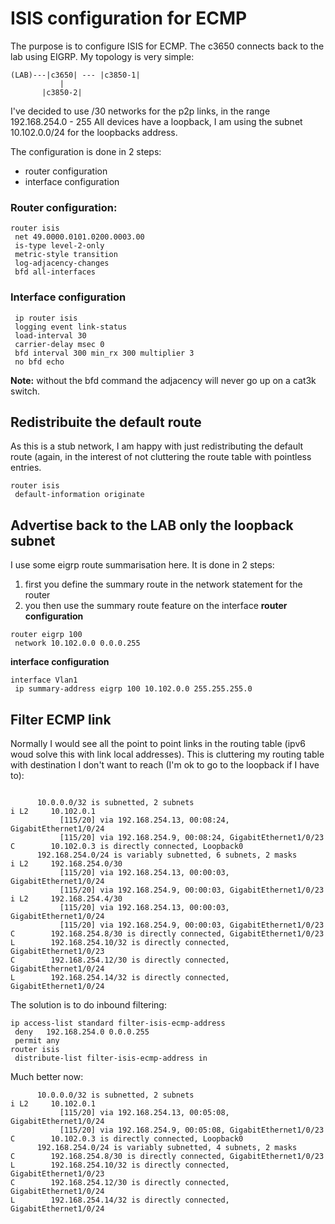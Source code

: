 # ISIS configuration for ECMP

The purpose is to configure ISIS for ECMP.
The c3650 connects back to the lab using EIGRP.
My topology is very simple:
```
(LAB)---|c3650| --- |c3850-1|
           |
       |c3850-2|
```

I've decided to use /30 networks for the p2p links, in the range 192.168.254.0 - 255
All devices have a loopback, I am using the subnet 10.102.0.0/24 for the loopbacks address.

The configuration is done in 2 steps:
  * router configuration
  * interface configuration
  
  
### Router configuration:
```
router isis
 net 49.0000.0101.0200.0003.00
 is-type level-2-only
 metric-style transition
 log-adjacency-changes
 bfd all-interfaces
```

### Interface configuration
```
 ip router isis 
 logging event link-status
 load-interval 30
 carrier-delay msec 0
 bfd interval 300 min_rx 300 multiplier 3
 no bfd echo
```
**Note:** without the bfd command the adjacency will never go up on a cat3k switch.

## Redistribuite the default route
As this is a stub network, I am happy with just redistributing the default route (again, in the interest of not cluttering the route table with pointless entries.
```
router isis
 default-information originate
```

## Advertise back to the LAB only the loopback subnet
I use some eigrp route summarisation here.
It is done in 2 steps: 
  1. first you define the summary route in the network statement for the router
  2. you then use the summary route feature on the interface
**router configuration**
```
router eigrp 100
 network 10.102.0.0 0.0.0.255
```

**interface configuration**
```
interface Vlan1
 ip summary-address eigrp 100 10.102.0.0 255.255.255.0
```



## Filter ECMP link
Normally I would see  all the point to point links in the routing table (ipv6 woud solve this with link local addresses).
This is cluttering my routing table with destination I don't want to reach (I'm ok to go to the loopback if I have to):
```

      10.0.0.0/32 is subnetted, 2 subnets
i L2     10.102.0.1 
           [115/20] via 192.168.254.13, 00:08:24, GigabitEthernet1/0/24
           [115/20] via 192.168.254.9, 00:08:24, GigabitEthernet1/0/23
C        10.102.0.3 is directly connected, Loopback0
      192.168.254.0/24 is variably subnetted, 6 subnets, 2 masks
i L2     192.168.254.0/30 
           [115/20] via 192.168.254.13, 00:00:03, GigabitEthernet1/0/24
           [115/20] via 192.168.254.9, 00:00:03, GigabitEthernet1/0/23
i L2     192.168.254.4/30 
           [115/20] via 192.168.254.13, 00:00:03, GigabitEthernet1/0/24
           [115/20] via 192.168.254.9, 00:00:03, GigabitEthernet1/0/23
C        192.168.254.8/30 is directly connected, GigabitEthernet1/0/23
L        192.168.254.10/32 is directly connected, GigabitEthernet1/0/23
C        192.168.254.12/30 is directly connected, GigabitEthernet1/0/24
L        192.168.254.14/32 is directly connected, GigabitEthernet1/0/24
```
The solution is to do inbound filtering:
```
ip access-list standard filter-isis-ecmp-address
 deny   192.168.254.0 0.0.0.255
 permit any
router isis
 distribute-list filter-isis-ecmp-address in
```
Much better now:
```
      10.0.0.0/32 is subnetted, 2 subnets
i L2     10.102.0.1 
           [115/20] via 192.168.254.13, 00:05:08, GigabitEthernet1/0/24
           [115/20] via 192.168.254.9, 00:05:08, GigabitEthernet1/0/23
C        10.102.0.3 is directly connected, Loopback0
      192.168.254.0/24 is variably subnetted, 4 subnets, 2 masks
C        192.168.254.8/30 is directly connected, GigabitEthernet1/0/23
L        192.168.254.10/32 is directly connected, GigabitEthernet1/0/23
C        192.168.254.12/30 is directly connected, GigabitEthernet1/0/24
L        192.168.254.14/32 is directly connected, GigabitEthernet1/0/24
```

